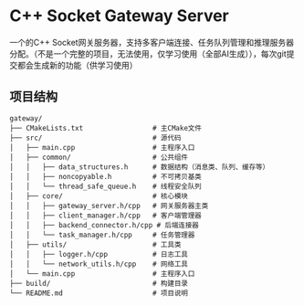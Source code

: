 # C++ Socket Gateway Server

一个的C++ Socket网关服务器，支持多客户端连接、任务队列管理和推理服务器分配。（不是一个完整的项目，无法使用，仅学习使用（全部AI生成）），每次git提交都会生成新的功能（供学习使用）


## 项目结构

```
gateway/
├── CMakeLists.txt                 # 主CMake文件
├── src/                           # 源代码
│   ├── main.cpp                   # 主程序入口
│   ├── common/                    # 公共组件
│   │   ├── data_structures.h      # 数据结构（消息类、队列、缓存等）
│   │   ├── noncopyable.h          # 不可拷贝基类
│   │   └── thread_safe_queue.h    # 线程安全队列
│   ├── core/                      # 核心模块
│   │   ├── gateway_server.h/cpp   # 网关服务器主类
│   │   ├── client_manager.h/cpp   # 客户端管理器
│   │   ├── backend_connector.h/cpp # 后端连接器
│   │   └── task_manager.h/cpp     # 任务管理器
│   ├── utils/                     # 工具类
│   │   ├── logger.h/cpp           # 日志工具
│   │   └── network_utils.h/cpp    # 网络工具
│   └── main.cpp                   # 主程序入口
├── build/                         # 构建目录
└── README.md                      # 项目说明
```

